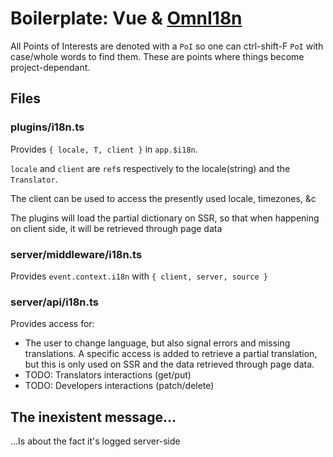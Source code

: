 # Boilerplate: Vue & [OmnI18n](https://www.npmjs.com/package/omni18n)

All Points of Interests are denoted with a `PoI` so one can ctrl-shift-F `PoI` with case/whole words to find them.
These are points where things become project-dependant.

## Files

### plugins/i18n.ts

Provides `{ locale, T, client }` in `app.$i18n`.

`locale` and `client` are `ref`s respectively to the locale(string) and the `Translator`.

The client can be used to access the presently used locale, timezones, &c

The plugins will load the partial dictionary on SSR, so that when happening on client side, it will be retrieved through page data

### server/middleware/i18n.ts

Provides `event.context.i18n` with `{ client, server, source }`

### server/api/i18n.ts

Provides access for:

- The user to change language, but also signal errors and missing translations.
  A specific access is added to retrieve a partial translation, but this is only used on SSR and the data retrieved through page data.
- TODO: Translators interactions (get/put)
- TODO: Developers interactions (patch/delete)

## The inexistent message...

...Is about the fact it's logged server-side
